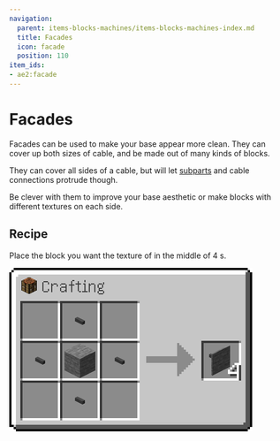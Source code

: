 ```yaml
---
navigation:
  parent: items-blocks-machines/items-blocks-machines-index.md
  title: Facades
  icon: facade
  position: 110
item_ids:
- ae2:facade
---
```


# Facades

Facades can be used to make your base appear more clean. They can cover up both sizes of cable, and be made out of many
kinds of blocks.

<GameScene zoom="6">
  <ImportStructure src="../assets/assemblies/facades_1.snbt" />
</GameScene>

They can cover all sides of a cable, but will let [subparts](../ae2-mechanics/cable-subparts.md) and cable connections
protrude though.

<GameScene zoom="6">
  <ImportStructure src="../assets/assemblies/facades_2.snbt" />
</GameScene>

Be clever with them to improve your base aesthetic or make blocks with different textures on each side.

<GameScene zoom="4">
  <ImportStructure src="../assets/assemblies/facades_3.snbt" />
</GameScene>

## Recipe

Place the block you want the texture of in the middle of 4 <ItemLink id="cable_anchor" />s.

![Facade Recipe](../assets/diagrams/facade_recipe.png)
